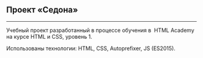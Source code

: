 Проект «Седона»
---
___
Учебный проект разработанный в процессе обучения 
в  HTML Academy на курсе HTML и CSS, уровень 1.

Использованы технологии:
HTML, CSS, Autoprefixer, JS (ES2015).
